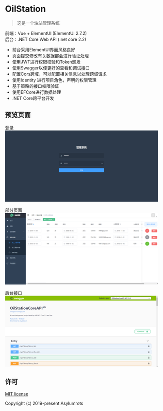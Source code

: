 # OilStation

>这是一个油站管理系统

前端：Vue + ElementUI   (ElementUI 2.7.2)  
后台：.NET Core Web API   (.net core 2.2)

* 前台采用ElementUI界面风格良好  
* 页面提交修改有关数据都会进行验证处理  
* 使用JWT进行权限校验和Token颁发  
* 使用Swagger以便更好的查看和调试接口  
* 配置Cors跨域，可以配置相关信息以处理跨域请求  
* 使用Identity 进行项目角色，声明的权限管理  
* 基于策略的接口权限验证  
* 使用EFCore进行数据处理  
* .NET Core跨平台开发  


## 预览页面

登录
![demo](https://github.com/Asylumrots/OilStation/blob/master/OilStationCoreAPI/OilStationCoreAPI/wwwroot/img/login.png)

部分页面
![demo](https://github.com/Asylumrots/OilStation/blob/master/OilStationCoreAPI/OilStationCoreAPI/wwwroot/img/into.png)

后台接口
![demo](https://github.com/Asylumrots/OilStation/blob/master/OilStationCoreAPI/OilStationCoreAPI/wwwroot/img/swagger.png)	


## 许可

[MIT license](https://github.com/Asylumrots/OilStation/blob/master/LICENSE)

Copyright (c) 2019-present Asylumrots